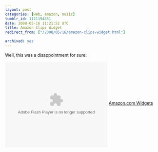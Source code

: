 ```yaml
---
layout: post
categories: [web, amazon, music]
tumblr_id: 1121194851  
date: 2008-05-16 11:21:52 UTC
title: Amazon Clips Widget
redirect_from: ["/2008/05/16/amazon-clips-widget.html"]

archived: yes
---
```


Well, this was a disappointment for sure:

<OBJECT classid="clsid:D27CDB6E-AE6D-11cf-96B8-444553540000" codebase="http://fpdownload.macromedia.com/get/flashplayer/current/swflash.cab" id="Player_6d84bff1-ac9d-40d3-a8d4-3780c1294283"  WIDTH="336px" HEIGHT="280px"> <PARAM NAME="movie" VALUE="http://ws.amazon.com/widgets/q?ServiceVersion=20070822&MarketPlace=US&ID=V20070822%2FUS%2Fwidgetsamazon-20%2F8014%2F6d84bff1-ac9d-40d3-a8d4-3780c1294283&Operation=GetDisplayTemplate"><PARAM NAME="quality" VALUE="high"><PARAM NAME="bgcolor" VALUE="#FFFFFF"><PARAM NAME="allowscriptaccess" VALUE="always"><embed src="//ws.amazon.com/widgets/q?ServiceVersion=20070822&MarketPlace=US&ID=V20070822%2FUS%2Fwidgetsamazon-20%2F8014%2F6d84bff1-ac9d-40d3-a8d4-3780c1294283&Operation=GetDisplayTemplate" id="Player_6d84bff1-ac9d-40d3-a8d4-3780c1294283" quality="high" bgcolor="#ffffff" name="Player_6d84bff1-ac9d-40d3-a8d4-3780c1294283" allowscriptaccess="always"  type="application/x-shockwave-flash" align="middle" height="280px" width="336px"></embed></OBJECT> <NOSCRIPT><A HREF="http://ws.amazon.com/widgets/q?ServiceVersion=20070822&MarketPlace=US&ID=V20070822%2FUS%2Fwidgetsamazon-20%2F8014%2F6d84bff1-ac9d-40d3-a8d4-3780c1294283&Operation=NoScript">Amazon.com Widgets</A></NOSCRIPT>

